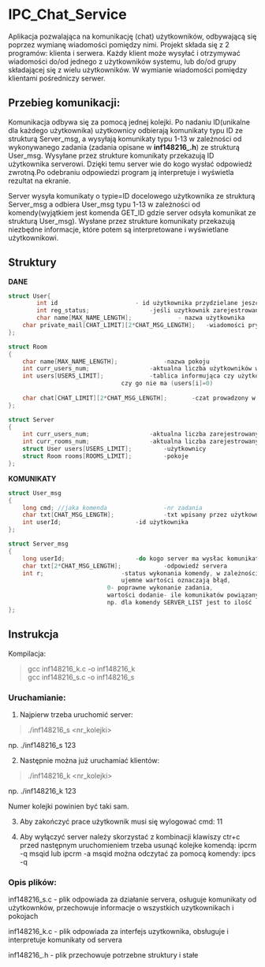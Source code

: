 # IPC_Chat_Service

Aplikacja pozwalająca na komunikację (chat) użytkowników, odbywającą się poprzez wymianę wiadomości pomiędzy nimi. Projekt składa się z 2 programów: klienta i serwera. Każdy klient może wysyłać i otrzymywać wiadomości do/od jednego z użytkowników systemu, lub do/od grupy składającej się z wielu użytkowników. W wymianie wiadomości pomiędzy klientami pośredniczy serwer.


## Przebieg komunikacji:
Komunikacja odbywa się za pomocą jednej kolejki. Po nadaniu ID(unikalne dla każdego użytkownika) użytkownicy odbierają komunikaty typu ID ze strukturą Server_msg,
a wysyłają komunikaty typu 1-13 w zależności od wykonywanego zadania (zadania opisane w **inf148216_.h**) ze strukturą User_msg. Wysyłane  przez strukture komunikaty przekazują ID użytkownika serverowi.
Dzięki temu server wie do kogo wysłać odpowiedź zwrotną.Po odebraniu odpowiedzi program ją interpretuje i wyświetla rezultat na ekranie.

Server wysyła komunikaty o typie=ID docelowego użytkownika ze strukturą Server_msg a odbiera User_msg typu 1-13 w zależności od komendy(wyjątkiem jest komenda GET_ID gdzie server odsyła komunikat ze strukturą User_msg).
Wysłane przez strukture komunikaty  przekazują niezbędne informacje, które potem są interpretowane i wyświetlane użytkownikowi.

## Struktury
**DANE**
```c
struct User{
    	int id						- id użytkownika przydzielane jeszcze przed rejestracją 
    	int reg_status;					-jeśli uzytkownik zarejestrowany to =1 jeśli nie =0
    	char name[MAX_NAME_LENGTH]; 			- nazwa użytkownika
    char private_mail[CHAT_LIMIT][2*CHAT_MSG_LENGTH];	-wiadomości prywatne wysłane do uzytkownika
};

struct Room
{
    char name[MAX_NAME_LENGTH];				-nazwa pokoju
    int curr_users_num;					-aktualna liczba użytkowników w pokoju
    int users[USERS_LIMIT];				-tablica informująca czy użytkownik jest w pokoju(users[i]=1)
    							czy go nie ma (users[i]=0)
    
    char chat[CHAT_LIMIT][2*CHAT_MSG_LENGTH]; 		-czat prowadzony w ramach pokoju
};

struct Server
{
    int curr_users_num;					-aktualna liczba zarejestrowanych użytkowników
    int curr_rooms_num;					-aktualna liczba zarejestrowanych pokoi
    struct User users[USERS_LIMIT];			-użytkownicy
    struct Room rooms[ROOMS_LIMIT];			-pokoje
};
```
**KOMUNIKATY**
```c
struct User_msg
{
    long cmd; //jaka komenda				-nr zadania
    char txt[CHAT_MSG_LENGTH];				-txt wpisany przez użytkownika
    int userId;						-id użytkownika
};

struct Server_msg
{   
    long userId; 					-do kogo server ma wysłac komunikat
    char txt[2*CHAT_MSG_LENGTH];			-odpowiedź servera
    int r; 	 					-status wykonania komendy, w zależności od komendy:
    							ujemne wartości oznaczają błąd, 
							0- poprawne wykonanie zadania,
							wartości dodanie- ile komunikatów powiązanych z zadaniem jeszcze przyjedzie 
							np. dla komendy SERVER_LIST jest to ilość  zalogowanych uzytkowników.	
};							
```

## Instrukcja
Kompilacja:

> gcc inf148216_k.c -o inf148216_k <br>
> gcc inf148216_s.c -o inf148216_s

### Uruchamianie:

1) Najpierw trzeba uruchomić server:
> ./inf148216_s <nr_kolejki>

np. ./inf148216_s 123

2) Następnie można już uruchamiać klientów:

> ./inf148216_k <nr_kolejki> 

np. ./inf148216_k 123

Numer kolejki powinien być taki sam.

3) Aby zakończyć prace użytkownik musi się wylogować cmd: 11

4) Aby wyłączyć server należy skorzystać z kombinacji klawiszy ctr+c
przed następnym uruchomieniem trzeba usunąć kolejke komendą:
ipcrm -q msqid lub ipcrm -a
msqid można odczytać za pomocą komendy: ipcs -q

### Opis plików:
 
inf148216_s.c - plik odpowiada za działanie servera, osługuje komunikaty od użytkownków, przechowuje informacje o wszystkich uzytkownikach i pokojach

inf148216_k.c - plik odpowiada za interfejs uzytkownika, obsługuje i interpretuje komunikaty od servera

inf148216_.h - plik przechowuje potrzebne struktury i stałe
